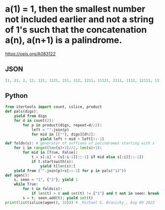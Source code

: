 # a\(1\) \= 1, then the smallest number not included earlier and not a string of 1's such that the concatenation a\(n\), a\(n\+1\) is a palindrome\.
https://oeis.org/A083122
## JSON
```JSON
[1, 21, 2, 12, 121, 1121, 211, 112, 1211, 11121, 2111, 1112, 12111, 111121, 21111, 11112, 121111, 1111121, 211111, 111112, 1211111, 11111121, 2111111, 1111112, 12111111, 111111121, 21111111, 11111112, 121111111, 1111111121, 211111111, 111111112, 1211111111]
```
## Python
```Python
from itertools import count, islice, product
def pals(digs):
    yield from digs
    for d in count(2):
        for p in product(digs, repeat=d//2):
            left = "".join(p)
            for mid in [[""], digs][d%2]:
                yield left + mid + left[::-1]
def folds(s): # generator of suffixes of palindromes starting with s
    for i in range((len(s)+1)//2, len(s)+1):
        for mid in [True, False]:
            t = s[:i] + (s[:i-1][::-1] if mid else s[:i][::-1])
            if t.startswith(s):
                yield t[len(s):]
    yield from ("".join(p)+s[::-1] for p in pals("12"))
def agen():
    s, seen = "1", {"1"}; yield 1
    while True:
        for t in folds(s):
            if len(t) > 0 and set(t) != {"1"} and t not in seen: break
        s = t; seen.add(t); yield int(t)
print(list(islice(agen(), 33))) # _Michael S. Branicky_, Aug 09 2022
```
